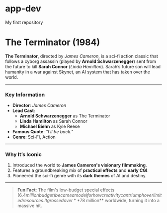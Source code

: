 # app-dev
My first repository
# The Terminator (1984)

**The Terminator**, directed by *James Cameron*, is a sci-fi action classic that follows a cyborg assassin (played by **Arnold Schwarzenegger**) sent from the future to kill **Sarah Connor** (*Linda Hamilton*). Sarah’s future son will lead humanity in a war against Skynet, an AI system that has taken over the world. 

---

### Key Information  
- **Director**: *James Cameron*  
- **Lead Cast**:  
  - **Arnold Schwarzenegger** as The Terminator  
  - **Linda Hamilton** as Sarah Connor  
  - **Michael Biehn** as Kyle Reese  
- **Famous Quote**: _"I'll be back."_  
- **Genre**: Sci-Fi, Action  

---

### Why It’s Iconic   
1. Introduced the world to **James Cameron's visionary filmmaking**.  
2. Features a groundbreaking mix of **practical effects** and **early CGI**.  
3. Pioneered the sci-fi genre with its **dark themes** of AI and destiny.  

---

> **Fun Fact**: The film's low-budget special effects ($6.4 million budget) became a model for how creativity can triumph over limited resources. It grossed over **$78 million** worldwide, turning it into a massive hit.







